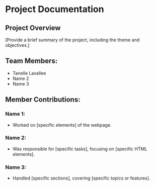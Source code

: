 # Project Documentation

## Project Overview

[Provide a brief summary of the project, including the theme and objectives.]

## Team Members:

-   Tanelle Lavallee
-   Name 2
-   Name 3

## Member Contributions:

### Name 1:

-   Worked on [specific elements] of the webpage.

### Name 2:

-   Was responsible for [specific tasks], focusing on [specific HTML elements].

### Name 3:

-   Handled [specific sections], covering [specific topics or features].